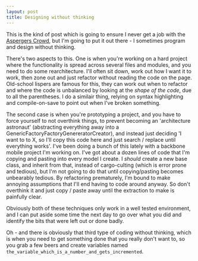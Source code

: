 ```yaml
---
layout: post
title: Designing without thinking
---
```


This is the kind of post which is going to ensure I never get a job with the [Aspergers Crowd](http://www.google.com/), but I'm going to put it out there - I sometimes program and design without thinking.

There's two aspects to this. One is when you're working on a hard project where the functionality is spread across several files and modules, and you need to do some rearchitecture. I'll often sit down, work out how I want it to work, then zone out and just refactor without reading the code on the page. Old-school lispers are famous for this, they can work out when to refactor and where the code is unbalanced by looking at the *shape of the code*, due to all the parentheses. I do a similair thing, relying on syntax highlighting and compile-on-save to point out when I've broken something.

The second case is when you're prototyping a project, and you have to force yourself to not overthink things, to prevent becoming an 'architecture astronaut' (abstracting everything away into a GenericFactoryFactoryGenereratorCreator), and instead just deciding 'I want to to X, so I'll copy this code here and just search / replace until everything works'. I've been doing a bunch of this lately with a backbone mobile project I'm working on. I've got about a dozen lines of code that I'm copying and pasting into every model I create. I *should* create a new base class, and inherit from that, instead of cargo-culting (which is error prone and tedious), but I'm not going to do that until copying/pasting becomes unbearably tedious. By refactoring prematurely, I'm bound to make annoying assumptions that I'll end having to code around anyway. So don't overthink it and just copy / paste away until the extraction to make is painfully clear.

Obviously both of these techniques only work in a well tested environment, and I can put aside some time the next day to go over what you did and identify the bits that were left out or done badly.

Oh - and there is obviously that third type of coding without thinking, which is when you need to get something done that you really don't want to, so you grab a few beers and create variables named `the_variable_which_is_a_number_and_gets_incremented`.